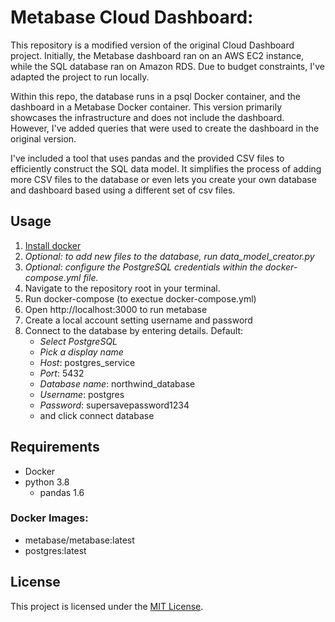 # Metabase Cloud Dashboard:
This repository is a modified version of the original Cloud Dashboard project. Initially, the Metabase dashboard ran on an AWS EC2 instance, while the SQL database ran on Amazon RDS. Due to budget constraints, I've adapted the project to run locally.

Within this repo, the database runs in a psql Docker container, and the dashboard in a Metabase Docker container. This version primarily showcases the infrastructure and does not include the dashboard. However, I've added queries that were used to create the dashboard in the original version.

I've included a tool that uses pandas and the provided CSV files to efficiently construct the SQL data model. It simplifies the process of adding more CSV files to the database or even lets you create your own database and dashboard based using a different set of csv files.

## Usage
1. [Install docker](https://docs.docker.com/get-docker/)
2. *Optional: to add new files to the database, run data_model_creator.py*
3. *Optional: configure the PostgreSQL credentials within the docker-compose.yml file.*
4. Navigate to the repository root in your terminal.
5. Run docker-compose (to exectue docker-compose.yml)
6. Open http://localhost:3000 to run metabase
7. Create a local account setting username and password
8. Connect to the database by entering details. Default:
    - *Select PostgreSQL*
    - *Pick a display name*
    - *Host*: postgres_service
    - *Port*: 5432
    - *Database name*: northwind_database
    - *Username*: postgres
    - *Password*: supersavepassword1234
    - and click connect database

## Requirements
- Docker
- python 3.8
    - pandas 1.6
### Docker Images:
 - metabase/metabase:latest
 - postgres:latest

## License

This project is licensed under the [MIT License](LICENSE).